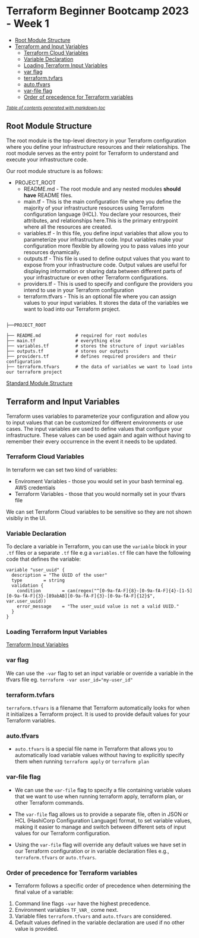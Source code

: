 # Terraform Beginner Bootcamp 2023 - Week 1

- [Root Module Structure](#root-module-structure)
- [Terraform and Input Variables](#terraform-and-input-variables)
  * [Terraform Cloud Variables](#terraform-cloud-variables)
  * [Variable Declaration](#variable-declaration)
  * [Loading Terraform Input Variables](#loading-terraform-input-variables)
  * [var flag](#var-flag)
  * [terraform.tvfars](#terraformtvfars)
  * [auto.tfvars](#autotfvars)
  * [var-file flag](#var-file-flag)
  * [Order of precedence for Terraform variables](#order-of-precedence-for-terraform-variables)

<small><i><a href='http://ecotrust-canada.github.io/markdown-toc/'>Table of contents generated with markdown-toc</a></i></small>


## Root Module Structure

The root module is the top-level directory in your Terraform configuration where you define your infrastructure resources and their relationships. The root module serves as the entry point for Terraform to understand and execute your infrastructure code.

Our root module structure is as follows:

- PROJECT_ROOT
  - README.md - The root module and any nested modules **should have** README files.
  - main.tf - This is the main configuration file where you define the majority of your infrastructure resources using Terraform configuration language (HCL). You declare your resources, their attributes, and relationships here.This is the primary entrypoint where all the resources are created.
  - variables.tf - In this file, you define input variables that allow you to parameterize your infrastructure code. Input variables make your configuration more flexible by allowing you to pass values into your resources dynamically. 
  - outputs.tf - This file is used to define output values that you want to expose from your infrastructure code. Output values are useful for displaying information or sharing data between different parts of your infrastructure or even other Terraform configurations.
  - providers.tf -  This is used to specify and configure the providers you intend to use in your Terraform configuration
  - terraform.tfvars - This is an optional file where you can assign values to your input variables. It stores the data of the variables we want to load into our Terraform project.


```hcl

├──PROJECT_ROOT

├── README.md             # required for root modules
├── main.tf               # everything else
├── variables.tf          # stores the structure of input variables
├── outputs.tf            # stores our outputs
├── providers.tf          # defines required providers and their configuration
├── terraform.tfvars      # the data of variables we want to load into our terraform project

```
[Standard Module Structure](https://developer.hashicorp.com/terraform/language/modules/develop/structure)

## Terraform and Input Variables

Terraform uses variables to parameterize your configuration and allow you to input values that can be customized for different environments or use cases. The input variables are used to define values that configure your infrastructure. These values can be used again and again without having to remember their every occurrence in the event it needs to be updated.

### Terraform Cloud Variables

In terraform we can set two kind of variables:
- Enviroment Variables - those you would set in your bash terminal eg. AWS credentials
- Terraform Variables - those that you would normally set in your tfvars file

We can set Terraform Cloud variables to be sensitive so they are not shown visibliy in the UI.

### Variable Declaration

To declare a variable in Terraform, you can use the `variable` block in your `.tf` files or a separate `.tf` file e.g a `variables.tf` file can have the following code that defines the variable:

```hcl
variable "user_uuid" {
  description = "The UUID of the user"
  type        = string
  validation {
    condition        = can(regex("^[0-9a-fA-F]{8}-[0-9a-fA-F]{4}-[1-5][0-9a-fA-F]{3}-[89abAB][0-9a-fA-F]{3}-[0-9a-fA-F]{12}$", var.user_uuid))
    error_message    = "The user_uuid value is not a valid UUID."
  }
}
```

### Loading Terraform Input Variables

[Terraform Input Variables](https://developer.hashicorp.com/terraform/language/values/variables)

### var flag
We can use the `-var` flag to set an input variable or override a variable in the tfvars file eg. `terraform -var user_id="my-user_id"`

### terraform.tvfars

`terraform.tfvars` is a filename that Terraform automatically looks for when it initializes a Terraform project. It is used to provide default values for your Terraform variables.

### auto.tfvars

- `auto.tfvars` is a special file name in Terraform that allows you to automatically load variable values without having to explicitly specify them when running `terraform apply` or `terraform plan`

### var-file flag

- We can use the `var-file` flag to specify a file containing variable values that we want to use when running terraform apply, terraform plan, or other Terraform commands. 

- The `var-file` flag allows us to provide a separate file, often in JSON or HCL (HashiCorp Configuration Language) format, to set variable values, making it easier to manage and switch between different sets of input values for our Terraform configuration.

- Using the `var-file` flag will override any default values we have set in our Terraform configuration or in variable declaration files e.g., `terraform.tfvars` or `auto.tfvars`.


### Order of precedence for Terraform variables

- Terraform follows a specific order of precedence when determining the final value of a variable:

1. Command line flags `-var` have the highest precedence.
2. Environment variables `TF_VAR_` come next.
3. Variable files `terraform.tfvars` and `auto.tfvars` are considered.
4. Default values defined in the variable declaration are used if no other value is provided.

